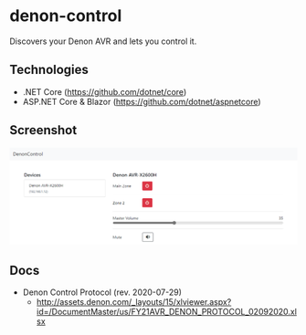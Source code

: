 # denon-control

Discovers your Denon AVR and lets you control it.

## Technologies

* .NET Core (https://github.com/dotnet/core)
* ASP.NET Core & Blazor (https://github.com/dotnet/aspnetcore)

## Screenshot

![](.github/web-interface.png)

## Docs
* Denon Control Protocol (rev. 2020-07-29)
  * http://assets.denon.com/_layouts/15/xlviewer.aspx?id=/DocumentMaster/us/FY21AVR_DENON_PROTOCOL_02092020.xlsx
